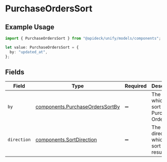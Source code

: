 # PurchaseOrdersSort

## Example Usage

```typescript
import { PurchaseOrdersSort } from "@apideck/unify/models/components";

let value: PurchaseOrdersSort = {
  by: "updated_at",
};
```

## Fields

| Field                                                                              | Type                                                                               | Required                                                                           | Description                                                                        | Example                                                                            |
| ---------------------------------------------------------------------------------- | ---------------------------------------------------------------------------------- | ---------------------------------------------------------------------------------- | ---------------------------------------------------------------------------------- | ---------------------------------------------------------------------------------- |
| `by`                                                                               | [components.PurchaseOrdersSortBy](../../models/components/purchaseorderssortby.md) | :heavy_minus_sign:                                                                 | The field on which to sort the Purchase Orders                                     | updated_at                                                                         |
| `direction`                                                                        | [components.SortDirection](../../models/components/sortdirection.md)               | :heavy_minus_sign:                                                                 | The direction in which to sort the results                                         |                                                                                    |